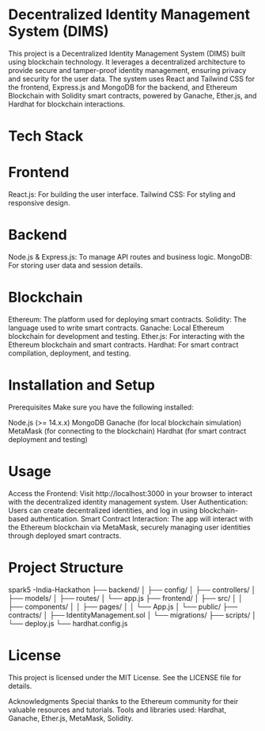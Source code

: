 
# Decentralized Identity Management System (DIMS)

This project is a Decentralized Identity Management System (DIMS) built using blockchain technology. It leverages a decentralized architecture to provide secure and tamper-proof identity management, ensuring privacy and security for the user data. The system uses React and Tailwind CSS for the frontend, Express.js and MongoDB for the backend, and Ethereum Blockchain with Solidity smart contracts, powered by Ganache, Ether.js, and Hardhat for blockchain interactions.


# Tech Stack

# Frontend
React.js: For building the user interface.
Tailwind CSS: For styling and responsive design.

# Backend
Node.js & Express.js: To manage API routes and business logic.
MongoDB: For storing user data and session details.
# Blockchain
Ethereum: The platform used for deploying smart contracts.
Solidity: The language used to write smart contracts.
Ganache: Local Ethereum blockchain for development and testing.
Ether.js: For interacting with the Ethereum blockchain and smart contracts.
Hardhat: For smart contract compilation, deployment, and testing.

# Installation and Setup
Prerequisites
Make sure you have the following installed:

Node.js (>= 14.x.x)
MongoDB
Ganache (for local blockchain simulation)
MetaMask (for connecting to the blockchain)
Hardhat (for smart contract deployment and testing)


# Usage
Access the Frontend: Visit http://localhost:3000 in your browser to interact with the decentralized identity management system.
User Authentication: Users can create decentralized identities, and log in using blockchain-based authentication.
Smart Contract Interaction: The app will interact with the Ethereum blockchain via MetaMask, securely managing user identities through deployed smart contracts.

# Project Structure

spark5 -India-Hackathon
├── backend/
│   ├── config/
│   ├── controllers/
│   ├── models/
│   ├── routes/
│   └── app.js
├── frontend/
│   ├── src/
│   │   ├── components/
│   │   ├── pages/
│   │   └── App.js
│   └── public/
├── contracts/
│   ├── IdentityManagement.sol
│   └── migrations/
├── scripts/
│   └── deploy.js
└── hardhat.config.js


# License
This project is licensed under the MIT License. See the LICENSE file for details.

Acknowledgments
Special thanks to the Ethereum community for their valuable resources and tutorials.
Tools and libraries used: Hardhat, Ganache, Ether.js, MetaMask, Solidity.


